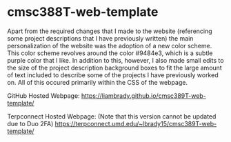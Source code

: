# cmsc388T-web-template

Apart from the required changes that I made to the website (referencing some
project descriptions that I have previously written) the main personalization
of the website was the adoption of a new color scheme. This color scheme
revolves around the color #9484e3, which is a subtle purple color that I
like. In addition to this, however, I also made small edits to the size of
the project description background boxes to fit the large amount of text
included to describe some of the projects I have previously worked on. All of
this occured primarily within the CSS of the webpage.

GitHub Hosted Webpage:
https://liambrady.github.io/cmsc389T-web-template/

Terpconnect Hosted Webpage: (Note that this version cannot be updated due to Duo 2FA)
https://terpconnect.umd.edu/~lbrady15/cmsc389T-web-template/
